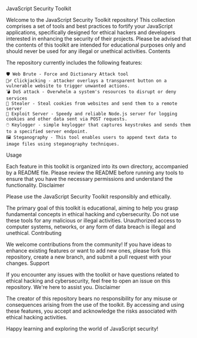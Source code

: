JavaScript Security Toolkit

Welcome to the JavaScript Security Toolkit repository! This collection comprises a set of tools and best practices to fortify your JavaScript applications, specifically designed for ethical hackers and developers interested in enhancing the security of their projects. Please be advised that the contents of this toolkit are intended for educational purposes only and should never be used for any illegal or unethical activities.
Contents

The repository currently includes the following features:

    🛡️ Web Brute - Force and Dictionary Attack tool
    🕵️‍♂️ Clickjacking - attacker overlays a transparent button on a vulnerable website to trigger unwanted actions.
    💣 DoS attack - Overwhelm a system's resources to disrupt or deny services
    🍪 Stealer - Steal cookies from websites and send them to a remote server
    🚀 Exploit Server - Speedy and reliable Node.js server for logging cookies and other data sent via POST requests.
    🖱️ Keylogger - simple keylogger that captures keystrokes and sends them to a specified server endpoint.
    🖼️ Steganography - This tool enables users to append text data to image files using steganography techniques.

Usage

Each feature in this toolkit is organized into its own directory, accompanied by a README file. Please review the README before running any tools to ensure that you have the necessary permissions and understand the functionality.
Disclaimer

Please use the JavaScript Security Toolkit responsibly and ethically.

The primary goal of this toolkit is educational, aiming to help you grasp fundamental concepts in ethical hacking and cybersecurity. Do not use these tools for any malicious or illegal activities. Unauthorized access to computer systems, networks, or any form of data breach is illegal and unethical.
Contributing

We welcome contributions from the community! If you have ideas to enhance existing features or want to add new ones, please fork this repository, create a new branch, and submit a pull request with your changes.
Support

If you encounter any issues with the toolkit or have questions related to ethical hacking and cybersecurity, feel free to open an issue on this repository. We're here to assist you.
Disclaimer

The creator of this repository bears no responsibility for any misuse or consequences arising from the use of the toolkit. By accessing and using these features, you accept and acknowledge the risks associated with ethical hacking activities.

Happy learning and exploring the world of JavaScript security!
